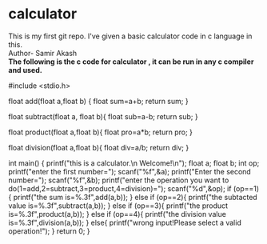 # calculator
This is my first git repo. I've given a basic calculator code in c language in this.
<br>
Author- Samir Akash
<br> 
<strong>The following is the c code for calculator , it can be run in any c compiler and used.</strong>
<br>

#include <stdio.h>

float add(float a,float b) {
    float sum=a+b;
    return sum;
}

float subtract(float a, float b){
    float sub=a-b;
    return sub;
}

float product(float a,float b){
    float pro=a*b;
    return pro;
}

float division(float a,float b){
    float div=a/b;
    return div;
}

int main() {
   printf("this is a calculator.\n Welcome!\n");
   float a;
   float b;
   int op;
   printf("enter the first number=");
   scanf("%f",&a);
   printf("Enter the second number=");
   scanf("%f",&b);
   printf("enter the operation you want to do(1=add,2=subtract,3=product,4=division)=");
   scanf("%d",&op);
   if (op==1){
       printf("the sum is=%.3f",add(a,b));
   }
   else if (op==2){
       printf("the subtacted value is=%.3f",subtract(a,b));
   }
   else if (op==3){
       printf("the product is=%.3f",product(a,b));
   }
   else if (op==4){
       printf("the division value is=%.3f",division(a,b));
   }
   else{
       printf("wrong input!Please select a valid operation!");
   }
   return 0;
}
